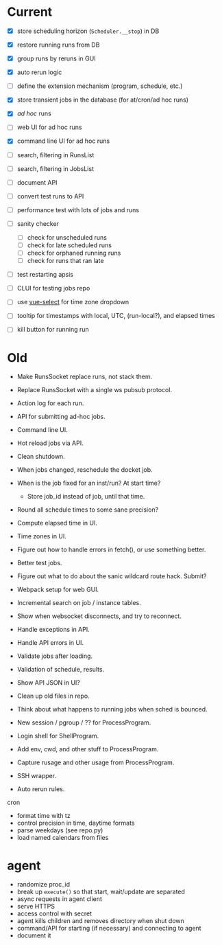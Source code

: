 # Current

- [x] store scheduling horizon (`Scheduler.__stop`) in DB
- [x] restore running runs from DB
- [x] group runs by reruns in GUI
- [x] auto rerun logic
- [ ] define the extension mechanism (program, schedule, etc.)
- [x] store transient jobs in the database (for at/cron/ad hoc runs)
- [x] _ad hoc_ runs
- [ ] web UI for ad hoc runs
- [x] command line UI for ad hoc runs
- [ ] search, filtering in RunsList
- [ ] search, filtering in JobsList
- [ ] document API
- [ ] convert test runs to API
- [ ] performance test with lots of jobs and runs
- [ ] sanity checker
  - [ ] check for unscheduled runs
  - [ ] check for late scheduled runs
  - [ ] check for orphaned running runs
  - [ ] check for runs that ran late
- [ ] test restarting apsis
- [ ] CLUI for testing jobs repo
- [ ] use [vue-select](http://sagalbot.github.io/vue-select/docs/) for time zone dropdown
- [ ] tooltip for timestamps with local, UTC, (run-local?), and elapsed times
- [ ] kill button for running run


# Old

- Make RunsSocket replace runs, not stack them.
- Replace RunsSocket with a single ws pubsub protocol.

- Action log for each run.

- API for submitting ad-hoc jobs.
- Command line UI.
- Hot reload jobs via API.
- Clean shutdown.

- When jobs changed, reschedule the docket job.
- When is the job fixed for an inst/run?  At start time?
  - Store job_id instead of job, until that time.

- Round all schedule times to some sane precision?
- Compute elapsed time in UI.
- Time zones in UI.

- Figure out how to handle errors in fetch(), or use something better.
- Better test jobs.
- Figure out what to do about the sanic wildcard route hack.  Submit?
- Webpack setup for web GUI.
- Incremental search on job / instance tables.
- Show when websocket disconnects, and try to reconnect.
- Handle exceptions in API.
- Handle API errors in UI.
- Validate jobs after loading.
- Validation of schedule, results.
- Show API JSON in UI?

- Clean up old files in repo.

- Think about what happens to running jobs when sched is bounced.
- New session / pgroup / ?? for ProcessProgram.
- Login shell for ShellProgram.
- Add env, cwd, and other stuff to ProcessProgram.
- Capture rusage and other usage from ProcessProgram.
- SSH wrapper.

- Auto rerun rules.


cron
- format time with tz
- control precision in time, daytime formats
- parse weekdays (see repo.py)
- load named calendars from files


# agent

- randomize proc_id
- break up `execute()` so that start, wait/update are separated
- async requests in agent client
- serve HTTPS
- access control with secret
- agent kills children and removes directory when shut down
- command/API for starting (if necessary) and connecting to agent
- document it

